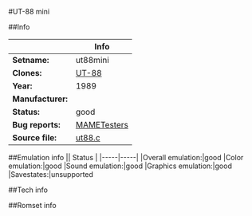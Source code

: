 #UT-88 mini

##Info

||Info|
|-----|-----|
|**Setname:**|ut88mini
|**Clones:**|[UT-88](ut88.md)
|**Year:**|1989
|**Manufacturer:**|<unknown>
|**Status:**|good
|**Bug reports:**|[MAMETesters](http://mametesters.org/view_all_set.php?type=1&temporary=y&search=ut88.c)
|**Source file:**|[ut88.c](https://github.com/mamedev/mame/blob/master/src/mess/drivers/ut88.c)

##Emulation info
|| Status |
|-----|-----|
|Overall emulation:|good
|Color emulation:|good
|Sound emulation:|good
|Graphics emulation:|good
|Savestates:|unsupported

##Tech info

##Romset info

<!--- START OF EDITED COMMENT DO NOT TOUCH TEXT ABOVE-->
